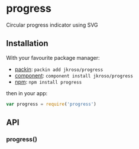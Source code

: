 
# progress

  Circular progress indicator using SVG

## Installation

With your favourite package manager:

- [packin](//github.com/jkroso/packin): `packin add jkroso/progress`
- [component](//github.com/component/component#installing-packages): `component install jkroso/progress`
- [npm](//npmjs.org/doc/cli/npm-install.html): `npm install progress`

then in your app:

```js
var progress = require('progress')
```

## API

### progress()
